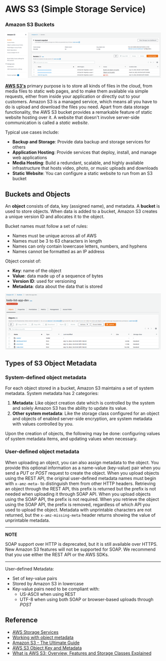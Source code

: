 # AWS S3 (Simple Storage Service)

### Amazon S3 Buckets
![aws-todo-list-s3-bucket](assets/img/todo-list-s3-bucket.png)

**[AWS S3's](https://docs.aws.amazon.com/AmazonS3/latest/userguide/Welcome.html)** primary purpose is to store all kinds of files in the cloud, from media files to static web pages, and to make them available via simple requests, either from inside your application or directly out to your customers. Amazon S3 is a managed service, which means all you have to do is upload and download the files you need. Apart from data storage functionality, the AWS S3 bucket provides a remarkable feature of static website hosting over it. A website that doesn't involve server-side communication is called a *static website*.

Typical use cases include:
* **Backup and Storage**: Provide data backup and storage services for others
* **Application Hosting**: Provide services that deploy, install, and manage web applications
* **Media Hosting**: Build a redundant, scalable, and highly available infrastructure that hosts video, photo, or music uploads and downloads
* **Static Website**: You can configure a static website to run from an S3 bucket

## Buckets and Objects
An **object** consists of data, key (assigned name), and metadata. A **bucket** is used to store objects. When data is added to a bucket, Amazon S3 creates a unique version ID and allocates it to the object.

Bucket names must follow a set of rules:
* Names must be unique across all of AWS
* Names must be 3 to 63 characters in length
* Names can only contain lowercase letters, numbers, and hyphens
* Names cannot be formatted as an IP address

Object consist of:
* **Key**: name of the object
* **Value**: data made up of a sequence of bytes
* **Version ID**: used for versioning
* **Metadata**: data about the data that is stored

![aws-todo-list-app-dev-s3-bucket-objects](assets/img/todo-list-app-dev-s3-objects.png)

## Types of S3 Object Metadata

### System-defined object metadata
For each object stored in a bucket, Amazon S3 maintains a set of system metadata. System metadata has 2 categories:
1. **Metadata**: Like object  creation date which is controlled by the system and solely Amazon S3 has the ability to update its value.
2. **Other system metadata**: Like the storage class configured for an object and objects of enabled server-side encryption, are system metadata with values controlled by you.

Upon the creation of objects, the following may be done: configuring values of system metadata items, and updating values when necessary.

### User-defined object metadata
When uploading an object, you can also assign metadata to the object. You provide this optional information as a name-value (key-value) pair when you send a *PUT* or *POST* request to create the object. When you upload objects using the REST API, the original user-defined metadata names must begin with `x-amz-meta-` to distinguish them from other HTTP headers. Retrieving an object through the REST API, this prefix is returned but the prefix is not needed when uploading it through SOAP API. When you upload objects using the SOAP API, the prefix is not required. When you  retrieve the object using the SOAP API, the prefix is removed, regardless of which API you used to upload the object. Metadata with unprintable characters are not returned, but the `x-amz-missing-meta` header returns showing the value of unprintable metadata.

---
**NOTE**

SOAP support over HTTP is deprecated, but it is still available over HTTPS. New Amazon S3 features will not be supported for SOAP. We recommend that you use either the REST API or the AWS SDKs.

---

User-defined Metadata:
* Set of key-value pairs
* Stored by Amazon S3 in lowercase
* Key-value pairs need to be compliant with:
  * US-ASCII when using REST
  * UTF-8 when using both SOAP or browser-based uploads through *POST*


## Reference
* [AWS Storage Services](https://digitalcloud.training/aws-storage-services/)
* [Working with object metadata](https://docs.aws.amazon.com/AmazonS3/latest/userguide/UsingMetadata.html)
* [Amazon S3 - The Ultimate Guide](https://www.serverless.com/guides/amazon-s3)
* [AWS S3 Object Key and Metadata](https://www.cloudysave.com/aws/s3/s3-object-key-and-metadata/)
* [What is AWS S3: Overview, Features and Storage Classes Explained](https://www.simplilearn.com/tutorials/aws-tutorial/aws-s3)